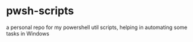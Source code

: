 # pwsh-scripts

a personal repo for my powershell util scripts, helping in automating some tasks in Windows
